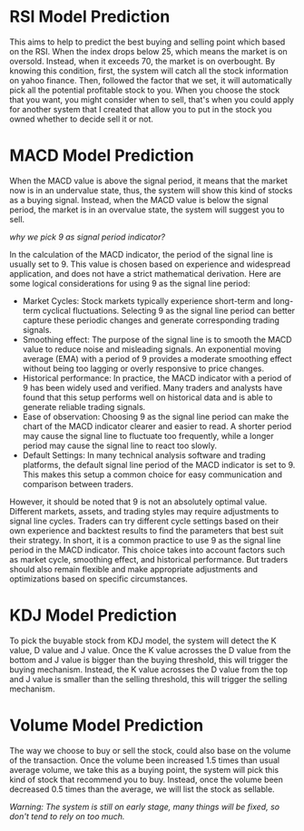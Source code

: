 # RSI Model Prediction
This aims to help to predict the best buying and selling point which based on the RSI.
When the index drops below 25, which means the market is on oversold.
Instead, when it exceeds 70, the market is on overbought.
By knowing this condition, first, the system will catch all the stock information on yahoo finance.
Then, followed the factor that we set, it will automatically pick all the potential profitable stock to you.
When you choose the stock that you want, you might consider when to sell, that's when you could apply for another system that I created that allow you to put in the stock you owned whether to decide sell it or not. 

# MACD Model Prediction
When the MACD value is above the signal period, it means that the market now is in an undervalue state, thus, the system will show this kind of stocks as a buying signal.
Instead, when the MACD value is below the signal period, the market is in an overvalue state, the system will suggest you to sell.

*why we pick 9 as signal period indicator?*
 
In the calculation of the MACD indicator, the period of the signal line is usually set to 9. This value is chosen based on experience and widespread application, and does not have a strict mathematical derivation. Here are some logical considerations for using 9 as the signal line period:

* Market Cycles: Stock markets typically experience short-term and long-term cyclical fluctuations. Selecting 9 as the signal line period can better capture these periodic changes and generate corresponding trading signals.
* Smoothing effect: The purpose of the signal line is to smooth the MACD value to reduce noise and misleading signals. An exponential moving average (EMA) with a period of 9 provides a moderate smoothing effect without being too lagging or overly responsive to price changes.
* Historical performance: In practice, the MACD indicator with a period of 9 has been widely used and verified. Many traders and analysts have found that this setup performs well on historical data and is able to generate reliable trading signals.
* Ease of observation: Choosing 9 as the signal line period can make the chart of the MACD indicator clearer and easier to read. A shorter period may cause the signal line to fluctuate too frequently, while a longer period may cause the signal line to react too slowly.
* Default Settings: In many technical analysis software and trading platforms, the default signal line period of the MACD indicator is set to 9. This makes this setup a common choice for easy communication and comparison between traders.

However, it should be noted that 9 is not an absolutely optimal value. Different markets, assets, and trading styles may require adjustments to signal line cycles. Traders can try different cycle settings based on their own experience and backtest results to find the parameters that best suit their strategy.
In short, it is a common practice to use 9 as the signal line period in the MACD indicator. This choice takes into account factors such as market cycle, smoothing effect, and historical performance. But traders should also remain flexible and make appropriate adjustments and optimizations based on specific circumstances.

# KDJ Model Prediction
To pick the buyable stock from KDJ model, the system will detect the K value, D value and J value. Once the K value acrosses the D value from the bottom and J value is bigger than the buying threshold, this will trigger the buying mechanism.
Instead, the K value acrosses the D value from the top and J value is smaller than the selling threshold, this will trigger the selling mechanism.

# Volume Model Prediction
The way we choose to buy or sell the stock, could also base on the volume of the transaction. Once the volume been increased 1.5 times than usual average volume, we take this as a buying point, the system will pick this kind of stock that recommend you to buy. 
Instead, once the volume been decreased 0.5 times than the average, we will list the stock as sellable.

*Warning: The system is still on early stage, many things will be fixed, so don't tend to rely on too much.*

